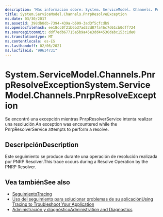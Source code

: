 ```yaml
---
description: 'Más información sobre: System. ServiceModel. Channels. PnrpResolveException'
title: System.ServiceModel.Channels.PnrpResolveException
ms.date: 03/30/2017
ms.assetid: 398db8db-7394-439a-b599-3ad3f5cfcdb9
ms.openlocfilehash: ee18cc0f21b6b37ad23d07fa46c7d61cb0dff724
ms.sourcegitcommit: ddf7edb67715a5b9a45e3dd44536dabc153c1de0
ms.translationtype: MT
ms.contentlocale: es-ES
ms.lasthandoff: 02/06/2021
ms.locfileid: "99634731"
---
```

# <a name="systemservicemodelchannelspnrpresolveexception"></a><span data-ttu-id="df436-103">System.ServiceModel.Channels.PnrpResolveException</span><span class="sxs-lookup"><span data-stu-id="df436-103">System.ServiceModel.Channels.PnrpResolveException</span></span>

<span data-ttu-id="df436-104">Se encontró una excepción mientras PnrpResolverService intenta realizar una resolución.</span><span class="sxs-lookup"><span data-stu-id="df436-104">An exception was encountered while the PnrpResolverService attempts to perform a resolve.</span></span>  
  
## <a name="description"></a><span data-ttu-id="df436-105">Descripción</span><span class="sxs-lookup"><span data-stu-id="df436-105">Description</span></span>  

 <span data-ttu-id="df436-106">Este seguimiento se produce durante una operación de resolución realizada por PNRP Resolver.</span><span class="sxs-lookup"><span data-stu-id="df436-106">This trace occurs during a Resolve Operation by the PNRP Resolver.</span></span>  
  
## <a name="see-also"></a><span data-ttu-id="df436-107">Vea también</span><span class="sxs-lookup"><span data-stu-id="df436-107">See also</span></span>

- [<span data-ttu-id="df436-108">Seguimiento</span><span class="sxs-lookup"><span data-stu-id="df436-108">Tracing</span></span>](index.md)
- [<span data-ttu-id="df436-109">Uso del seguimiento para solucionar problemas de su aplicación</span><span class="sxs-lookup"><span data-stu-id="df436-109">Using Tracing to Troubleshoot Your Application</span></span>](using-tracing-to-troubleshoot-your-application.md)
- [<span data-ttu-id="df436-110">Administración y diagnóstico</span><span class="sxs-lookup"><span data-stu-id="df436-110">Administration and Diagnostics</span></span>](../index.md)
